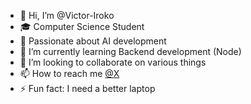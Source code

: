 - 👋 Hi, I’m @Victor-Iroko
- 🎓 Computer Science Student
- 👀 Passionate about AI development
- 🌱 I’m currently learning Backend development (Node)
- 💞️ I’m looking to collaborate on various things 
- 📫 How to reach me [@X](https://x.com/IrokoVictor5)
- ⚡ Fun fact: I need a better laptop

<!---
Victor-Iroko/Victor-Iroko is a ✨ special ✨ repository because its `README.md` (this file) appears on your GitHub profile.
You can click the Preview link to take a look at your changes.
--->
